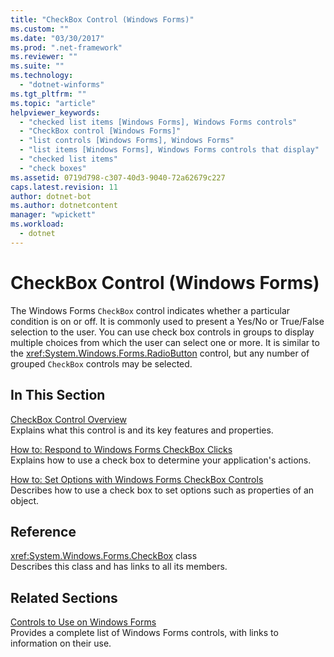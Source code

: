 ```yaml
---
title: "CheckBox Control (Windows Forms)"
ms.custom: ""
ms.date: "03/30/2017"
ms.prod: ".net-framework"
ms.reviewer: ""
ms.suite: ""
ms.technology: 
  - "dotnet-winforms"
ms.tgt_pltfrm: ""
ms.topic: "article"
helpviewer_keywords: 
  - "checked list items [Windows Forms], Windows Forms controls"
  - "CheckBox control [Windows Forms]"
  - "list controls [Windows Forms], Windows Forms"
  - "list items [Windows Forms], Windows Forms controls that display"
  - "checked list items"
  - "check boxes"
ms.assetid: 0719d798-c307-40d3-9040-72a62679c227
caps.latest.revision: 11
author: dotnet-bot
ms.author: dotnetcontent
manager: "wpickett"
ms.workload: 
  - dotnet
---
```

# CheckBox Control (Windows Forms)
The Windows Forms `CheckBox` control indicates whether a particular condition is on or off. It is commonly used to present a Yes/No or True/False selection to the user. You can use check box controls in groups to display multiple choices from which the user can select one or more. It is similar to the <xref:System.Windows.Forms.RadioButton> control, but any number of grouped `CheckBox` controls may be selected.  
  
## In This Section  
 [CheckBox Control Overview](../../../../docs/framework/winforms/controls/checkbox-control-overview-windows-forms.md)  
 Explains what this control is and its key features and properties.  
  
 [How to: Respond to Windows Forms CheckBox Clicks](../../../../docs/framework/winforms/controls/how-to-respond-to-windows-forms-checkbox-clicks.md)  
 Explains how to use a check box to determine your application's actions.  
  
 [How to: Set Options with Windows Forms CheckBox Controls](../../../../docs/framework/winforms/controls/how-to-set-options-with-windows-forms-checkbox-controls.md)  
 Describes how to use a check box to set options such as properties of an object.  
  
## Reference  
 <xref:System.Windows.Forms.CheckBox> class  
 Describes this class and has links to all its members.  
  
## Related Sections  
 [Controls to Use on Windows Forms](../../../../docs/framework/winforms/controls/controls-to-use-on-windows-forms.md)  
 Provides a complete list of Windows Forms controls, with links to information on their use.
